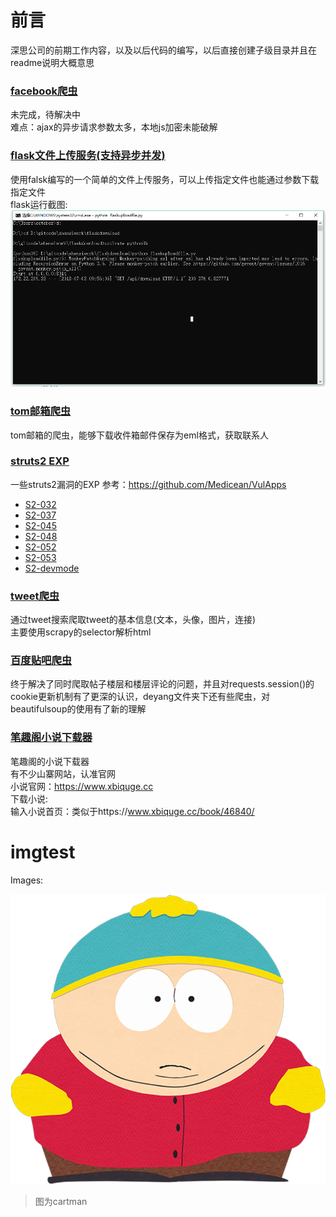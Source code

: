﻿# 前言
深思公司的前期工作内容，以及以后代码的编写，以后直接创建子级目录并且在readme说明大概意思

### [facebook爬虫](./facebook/)

未完成，待解决中  
难点：ajax的异步请求参数太多，本地js加密未能破解

### [flask文件上传服务(支持异步并发)](./flaskdownload)

使用falsk编写的一个简单的文件上传服务，可以上传指定文件也能通过参数下载指定文件  
flask运行截图:
![](./imgfloder/falskdownload.png)

### [tom邮箱爬虫](./mailspider)

tom邮箱的爬虫，能够下载收件箱邮件保存为eml格式，获取联系人

### [struts2 EXP](./struts2)

一些struts2漏洞的EXP
参考：<https://github.com/Medicean/VulApps>
* [S2-032](./struts2/S2-032)
* [S2-037](./struts2/S2-037)
* [S2-045](./struts2/S2-045)
* [S2-048](./struts2/S2-048)
* [S2-052](./struts2/S2-052)
* [S2-053](./struts2/S2-053)
* [S2-devmode](./struts2/S2-devmode)


### [tweet爬虫](./tweet)

通过tweet搜索爬取tweet的基本信息(文本，头像，图片，连接)  
主要使用scrapy的selector解析html

### [百度贴吧爬虫](./deyang/baidutieba.py)

终于解决了同时爬取帖子楼层和楼层评论的问题，并且对requests.session()的
cookie更新机制有了更深的认识，deyang文件夹下还有些爬虫，对beautifulsoup的使用有了新的理解

### [笔趣阁小说下载器](./noveldownloader/biquge)
笔趣阁的小说下载器  
有不少山寨网站，认准官网  
小说官网：https://www.xbiquge.cc  
下载小说:  
输入小说首页：类似于https://www.xbiquge.cc/book/46840/


# imgtest
Images:

![](./imgfloder/imgtest.png)

>图为cartman
